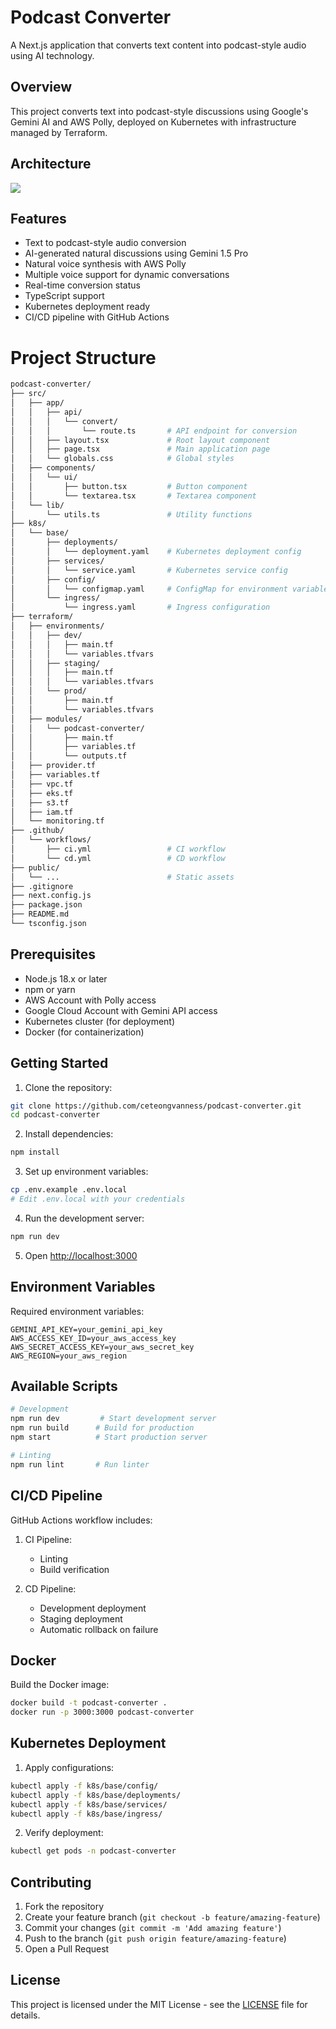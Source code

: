 # Podcast Converter

A Next.js application that converts text content into podcast-style audio using AI technology.

## Overview

This project converts text into podcast-style discussions using Google's Gemini AI and AWS Polly, deployed on Kubernetes with infrastructure managed by Terraform.

## Architecture
![](https://github.com/ceteongvanness/podcast-converter/blob/main/image/Screenshot%202024-11-30%20at%202.29.04%E2%80%AFPM.png)

## Features

- Text to podcast-style audio conversion
- AI-generated natural discussions using Gemini 1.5 Pro
- Natural voice synthesis with AWS Polly
- Multiple voice support for dynamic conversations
- Real-time conversion status
- TypeScript support
- Kubernetes deployment ready
- CI/CD pipeline with GitHub Actions

# Project Structure
```bash
podcast-converter/
├── src/
│   ├── app/
│   │   ├── api/
│   │   │   └── convert/
│   │   │       └── route.ts       # API endpoint for conversion
│   │   ├── layout.tsx             # Root layout component
│   │   ├── page.tsx               # Main application page
│   │   └── globals.css            # Global styles
│   ├── components/
│   │   └── ui/
│   │       ├── button.tsx         # Button component
│   │       └── textarea.tsx       # Textarea component
│   └── lib/
│       └── utils.ts               # Utility functions
├── k8s/
│   └── base/
│       ├── deployments/
│       │   └── deployment.yaml    # Kubernetes deployment config
│       ├── services/
│       │   └── service.yaml       # Kubernetes service config
│       ├── config/
│       │   └── configmap.yaml     # ConfigMap for environment variables
│       └── ingress/
│           └── ingress.yaml       # Ingress configuration
├── terraform/
│   ├── environments/
│   │   ├── dev/
│   │   │   ├── main.tf
│   │   │   └── variables.tfvars
│   │   ├── staging/
│   │   │   ├── main.tf
│   │   │   └── variables.tfvars
│   │   └── prod/
│   │       ├── main.tf
│   │       └── variables.tfvars
│   ├── modules/
│   │   └── podcast-converter/
│   │       ├── main.tf
│   │       ├── variables.tf
│   │       └── outputs.tf
│   ├── provider.tf
│   ├── variables.tf
│   ├── vpc.tf
│   ├── eks.tf
│   ├── s3.tf
│   ├── iam.tf
│   └── monitoring.tf
├── .github/
│   └── workflows/
│       ├── ci.yml                 # CI workflow
│       └── cd.yml                 # CD workflow
├── public/
│   └── ...                        # Static assets
├── .gitignore
├── next.config.js
├── package.json
├── README.md
└── tsconfig.json
```

## Prerequisites

- Node.js 18.x or later
- npm or yarn
- AWS Account with Polly access
- Google Cloud Account with Gemini API access
- Kubernetes cluster (for deployment)
- Docker (for containerization)

## Getting Started

1. Clone the repository:
```bash
git clone https://github.com/ceteongvanness/podcast-converter.git
cd podcast-converter
```

2. Install dependencies:
```bash
npm install
```

3. Set up environment variables:
```bash
cp .env.example .env.local
# Edit .env.local with your credentials
```

4. Run the development server:
```bash
npm run dev
```

5. Open [http://localhost:3000](http://localhost:3000)

## Environment Variables

Required environment variables:
```
GEMINI_API_KEY=your_gemini_api_key
AWS_ACCESS_KEY_ID=your_aws_access_key
AWS_SECRET_ACCESS_KEY=your_aws_secret_key
AWS_REGION=your_aws_region
```

## Available Scripts

```bash
# Development
npm run dev         # Start development server
npm run build      # Build for production
npm start          # Start production server

# Linting
npm run lint       # Run linter
```

## CI/CD Pipeline

GitHub Actions workflow includes:

1. CI Pipeline:
   - Linting
   - Build verification

2. CD Pipeline:
   - Development deployment
   - Staging deployment
   - Automatic rollback on failure

## Docker

Build the Docker image:
```bash
docker build -t podcast-converter .
docker run -p 3000:3000 podcast-converter
```

## Kubernetes Deployment

1. Apply configurations:
```bash
kubectl apply -f k8s/base/config/
kubectl apply -f k8s/base/deployments/
kubectl apply -f k8s/base/services/
kubectl apply -f k8s/base/ingress/
```

2. Verify deployment:
```bash
kubectl get pods -n podcast-converter
```

## Contributing

1. Fork the repository
2. Create your feature branch (`git checkout -b feature/amazing-feature`)
3. Commit your changes (`git commit -m 'Add amazing feature'`)
4. Push to the branch (`git push origin feature/amazing-feature`)
5. Open a Pull Request

## License

This project is licensed under the MIT License - see the [LICENSE](LICENSE) file for details.
